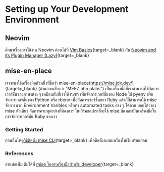 # Setting up Your Development Environment

## Neovim

ศึกษาเรื่องการใช้งาน Neovim ก่อนได้ที่ [Vim
Basics](https://zkan.github.io/neovim-zellij-workshop/vim-basics/){target=_blank}
กับ [Neovim and its Plugin Manager
(Lazy)](https://zkan.github.io/neovim-zellij-workshop/neovim-lazy/){target=_blank}

## mise-en-place

เราจะมาใช้เครื่องมือตัวหนึ่งที่ชื่อว่า mise-en-place(https://mise.jdx.dev/){target=_blank}
(อ่านออกเสียงว่า "MEEZ ahn plahs") เป็นเครื่องมือที่เราสามารถใช้จัดการเวอร์ชั่นของภาษาต่าง ๆ
เหมือนกับที่เราใช้ nvm เพื่อจัดการเวอร์ชั่นของ Node ใช้ pyenv เพื่อจัดการเวอร์ชั่นของ Python หรือ
rbenv เพื่อจัดการเวอร์ชั่นของ Ruby แล้วก็ก็สามารถใช้ mise จัดการพวก Environment Varibles
หรือทำ automated tasks ต่าง ๆ ได้ด้วย บอกได้ว่าลง mise ตัวเดียว จัดการครบทุกอย่างที่ต้องการ
ในเวิร์คชอปเราก็จะใช้ mise นี่แหละเป็นเครื่องมือในการจัดการเวอร์ชั่น Ruby ของเรา

### Getting Started

ก่อนอื่นให้ดู[วิธีติดตั้ง mise
CLI](https://mise.jdx.dev/getting-started.html#installing-mise-cli){target=_blank}
เพื่อติดตั้งลงบนเครื่องให้เรียบร้อยก่อน


### References

อ่านต่อเพิ่มเติมได้ที่ [mise โคตรเครื่องมือสำหรับ
developer](https://medium.com/odds-team/mise-%E0%B9%82%E0%B8%84%E0%B8%95%E0%B8%A3%E0%B9%80%E0%B8%84%E0%B8%A3%E0%B8%B7%E0%B9%88%E0%B8%AD%E0%B8%87%E0%B8%A1%E0%B8%B7%E0%B8%AD%E0%B8%AA%E0%B8%B3%E0%B8%AB%E0%B8%A3%E0%B8%B1%E0%B8%9A-developer-3487e283785c){target=_blank}
